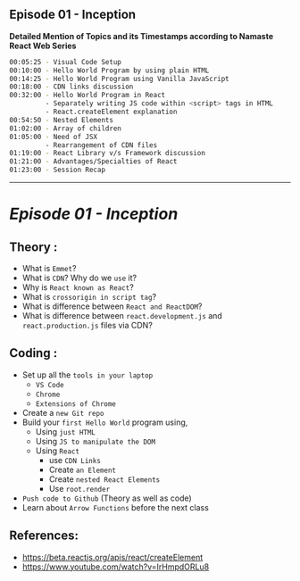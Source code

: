 

## Episode 01 - Inception

**Detailed Mention of Topics and its Timestamps according to Namaste React Web Series**

```sh
00:05:25 - Visual Code Setup
00:10:00 - Hello World Program by using plain HTML
00:14:25 - Hello World Program using Vanilla JavaScript
00:18:00 - CDN links discussion
00:32:00 - Hello World Program in React
         - Separately writing JS code within <script> tags in HTML
         - React.createElement explanation
00:54:50 - Nested Elements
01:02:00 - Array of children
01:05:00 - Need of JSX
         - Rearrangement of CDN files
01:19:00 - React Library v/s Framework discussion
01:21:00 - Advantages/Specialties of React
01:23:00 - Session Recap
```

--------------------------------------------------------------------------------------------

# _Episode 01 - Inception_

## Theory :
- What is `Emmet`?
- What is `CDN`? Why do we `use` it?
- Why is `React known as React`?
- What is `crossorigin in script tag`?
- What is difference between `React and ReactDOM`?
- What is difference between `react.development.js` and `react.production.js` files via CDN?

## Coding :
- Set up all the `tools in your laptop`
  - `VS Code`
  - `Chrome`
  - `Extensions of Chrome`
- Create a `new Git repo`
- Build your `first Hello World` program using,
  - Using `just HTML`
  - Using `JS to manipulate the DOM`
  - Using `React`
    - use `CDN Links`
    - Create `an Element`
    - Create `nested React Elements`
    - Use `root.render`
- `Push code to Github` (Theory as well as code)
- Learn about `Arrow Functions` before the next class

## References:
- https://beta.reactjs.org/apis/react/createElement
- https://www.youtube.com/watch?v=IrHmpdORLu8
